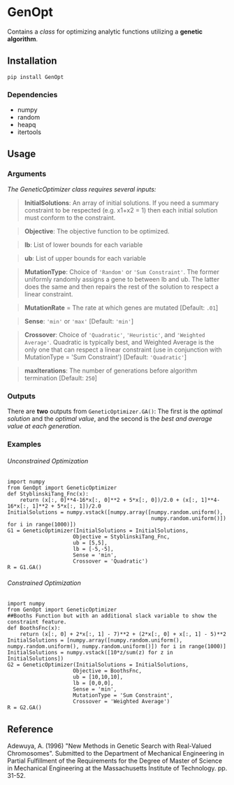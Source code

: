 # GenOpt
Contains a *class* for optimizing analytic functions utilizing a **genetic algorithm**.

## Installation
  ```
  pip install GenOpt
  ```
  
### Dependencies
* numpy
* random
* heapq
* itertools

## Usage

### Arguments
*The GeneticOptimizer class requires several inputs:*

> **InitialSolutions**: An array of initial solutions. If you need a summary constraint to be respected (e.g. x1+x2 = 1) then each initial solution must conform to the constraint.

> **Objective**: The objective function to be optimized. 

> **lb**: List of lower bounds for each variable

> **ub**: List of upper bounds for each variable

> **MutationType**: Choice of `'Random'` or `'Sum Constraint'`. The former uniformly randomly assigns a gene to between lb and ub. The latter does the same and then repairs the rest of the solution to respect a linear constraint. 

> **MutationRate** = The rate at which genes are mutated [Default: `.01`]

> **Sense**: `'min'` or `'max'` [Default: `'min'`]

> **Crossover**: Choice of `'Quadratic'`, `'Heuristic'`, and `'Weighted Average'`. Quadratic is typically best, and Weighted Average is the only one that can respect a linear constraint (use in conjunction with MutationType = 'Sum Constraint') [Default: `'Quadratic'`]

> **maxIterations**: The number of generations before algorithm termination [Default: `250`]

### Outputs
There are **two** outputs from `GeneticOptimizer.GA()`: The first is the *optimal solution* and the *optimal value*, and the second is the *best and average value at each generation*.

### Examples

  ###### Unconstrained Optimization
  ```
  import numpy
  from GenOpt import GeneticOptimizer
  def StyblinskiTang_Fnc(x):
      return (x[:, 0]**4-16*x[:, 0]**2 + 5*x[:, 0])/2.0 + (x[:, 1]**4-16*x[:, 1]**2 + 5*x[:, 1])/2.0
  InitialSolutions = numpy.vstack([numpy.array([numpy.random.uniform(), 
                                                numpy.random.uniform()]) for i in range(1000)])
  G1 = GeneticOptimizer(InitialSolutions = InitialSolutions, 
                       Objective = StyblinskiTang_Fnc, 
                       ub = [5,5], 
                       lb = [-5,-5], 
                       Sense = 'min', 
                       Crossover = 'Quadratic')
  R = G1.GA()
  ```
  
  ###### Constrained Optimization
  ```
  import numpy
  from GenOpt import GeneticOptimizer
  ##Booths Function but with an additional slack variable to show the constraint feature.
  def BoothsFnc(x):
      return (x[:, 0] + 2*x[:, 1] - 7)**2 + (2*x[:, 0] + x[:, 1] - 5)**2
  InitialSolutions = [numpy.array([numpy.random.uniform(), numpy.random.uniform(), numpy.random.uniform()]) for i in range(1000)]
  InitialSolutions = numpy.vstack([10*z/sum(z) for z in InitialSolutions])
  G2 = GeneticOptimizer(InitialSolutions = InitialSolutions, 
                       Objective = BoothsFnc, 
                       ub = [10,10,10], 
                       lb = [0,0,0], 
                       Sense = 'min', 
                       MutationType = 'Sum Constraint',
                       Crossover = 'Weighted Average')
  R = G2.GA()
  ```

## Reference

Adewuya, A. (1996) "New Methods in Genetic Search with Real-Valued Chromosomes". Submitted to the Department of Mechanical Engineering in Partial Fulfillment of the Requirements for the Degree of Master of Science in Mechanical Engineering at the Massachusetts Institute of Technology. pp. 31-52.
